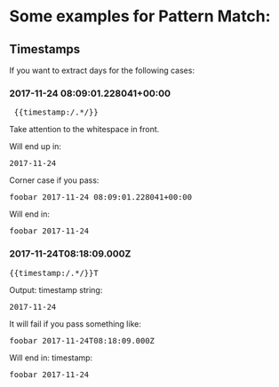 # Some examples for Pattern Match:

## Timestamps

If you want to extract days for the following cases:

### 2017-11-24 08:09:01.228041+00:00

<pre>
 {{timestamp:/.*/}} 
</pre>

Take attention to the whitespace in front.

Will end up in:

<pre>
2017-11-24
</pre>

Corner case if you pass:
<pre>
foobar 2017-11-24 08:09:01.228041+00:00
</pre>

Will end in:
<pre>
foobar 2017-11-24
</pre>


### 2017-11-24T08:18:09.000Z

<pre>
{{timestamp:/.*/}}T
</pre>

Output: timestamp string:
<pre>
2017-11-24
</pre>

It will fail if you pass something like:

<pre>
foobar 2017-11-24T08:18:09.000Z
</pre>

Will end in:
timestamp:
<pre>foobar 2017-11-24</pre>
